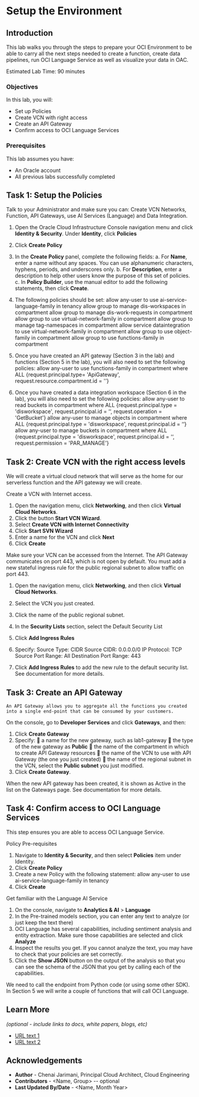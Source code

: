 # Setup the Environment

## Introduction

This lab walks you through the steps to prepare your OCI Environment to be able to carry all the next steps needed to create a function, create data pipelines, run OCI Language Service as well as visualize your data in OAC.

Estimated Lab Time: 90 minutes

### Objectives

In this lab, you will:
* Set up Policies
* Create VCN with right access
* Create an API Gateway
* Confirm access to OCI Language Services


### Prerequisites

This lab assumes you have:
* An Oracle account
* All previous labs successfully completed


## Task 1: Setup the Policies

Talk to your Administrator and make sure you can: Create VCN Networks, Function, API Gateways, use AI Services (Language) and Data Integration.

1.	Open the Oracle Cloud Infrastructure Console navigation menu and click **Identity & Security**. Under **Identity**, click **Policies**

2.	Click **Create Policy**

3.	In the **Create Policy** panel, complete the following fields:
    a.	For **Name**, enter a name without any spaces. You can use alphanumeric characters, hyphens, periods, and underscores only.
    b.	For **Description**, enter a description to help other users know the purpose of this set of policies.
    c.	In **Policy Builder**, use the manual editor to add the following statements, then click **Create**.

4.	The following policies should be set:
    allow any-user to use ai-service-language-family in tenancy
    allow group <group-name> to manage dis-workspaces in compartment <compartment-name>
    allow group <group-name> to manage dis-work-requests in compartment <group-name>
    allow group <group-name> to use virtual-network-family in compartment <group-name>
    allow group <group-name> to manage tag-namespaces in compartment <group-name>
    allow service dataintegration to use virtual-network-family in compartment <group-name>
    allow group <group-name> to use object-family in compartment <group-name>
    allow group <group-name> to use functions-family in compartment <group-name>

5.	Once you have created an API gateway (Section 3 in the lab) and functions (Section 5 in the lab), you will also need to set the following policies:
    allow any-user to use functions-family in compartment <functions-compartment-name> where ALL {request.principal.type= 'ApiGateway', request.resource.compartment.id = '<api-gateway-compartment-OCID>'}

6.	Once you have created a data integration workspace (Section 6 in the lab), you will also need to set the following policies:
    allow any-user to read buckets in compartment <group-name> where ALL {request.principal.type = 'disworkspace', request.principal.id = ‘<data-integration-workspace-ocid>‘, request.operation = 'GetBucket'}
    allow any-user to manage objects in compartment <group-name> where ALL {request.principal.type = 'disworkspace', request.principal.id = ‘<data-integration-workspace-ocid>‘}
    allow any-user to manage buckets in compartment <group-name> where ALL {request.principal.type = 'disworkspace', request.principal.id = ‘<data-integration-workspace-ocid>‘, request.permission = 'PAR_MANAGE'}


## Task 2: Create VCN with the right access levels

We will create a virtual cloud network that will serve as the home for our serverless function and the API gateway we will create.

Create a VCN with Internet access.
1.	Open the navigation menu, click **Networking**, and then click **Virtual Cloud Networks**.
2.	Click the button **Start VCN Wizard**.
3.	Select **Create VCN with Internet Connectivity**
4.	Click **Start SVN Wizard**
5.	Enter a name for the VCN and click **Next**
6.	Click **Create**

Make sure your VCN can be accessed from the Internet.
The API Gateway communicates on port 443, which is not open by default. You must add a new stateful ingress rule for the public regional subnet to allow traffic on port 443.
1.	Open the navigation menu, click **Networking**, and then click **Virtual Cloud Networks**.
2.	Select the VCN you just created.
3.	Click the name of the public regional subnet.
4.	In the **Security Lists** section, select the Default Security List
5.	Click **Add Ingress Rules**
6.	Specify:
    Source Type: CIDR
    Source CIDR: 0.0.0.0/0
    IP Protocol: TCP
    Source Port Range: All
    Destination Port Range: 443

7.	Click **Add Ingress Rules** to add the new rule to the default security list.
    See documentation for more details.

## Task 3: Create an API Gateway
    An API Gateway allows you to aggregate all the functions you created into a single end-point that can be consumed by your customers.

On the console, go to **Developer Services** and click **Gateways**, and then:
1.	Click **Create Gateway**
2.	Specify:
    	a name for the new gateway, such as lab1-gateway
    	the type of the new gateway as **Public**
    	the name of the compartment in which to create API Gateway resources
    	the name of the VCN to use with API Gateway (the one you just created)
    	the name of the regional subnet in the VCN, select the **Public subnet** you just modified.
3.	Click **Create Gateway**.

When the new API gateway has been created, it is shown as Active in the list on the Gateways page.
See documentation for more details.


## Task 4: Confirm access to OCI Language Services
This step ensures you are able to access OCI Language Service.

Policy Pre-requisites
1.	Navigate to **Identity & Security**, and then select **Policies** item under Identity.
2.	Click **Create Policy**
3.	Create a new Policy with the following statement:
    allow any-user to use ai-service-language-family in tenancy
4.	Click **Create**

Get familiar with the Language AI Service
1.	On the console, navigate to **Analytics & AI** > **Language**
2.	In the Pre-trained models section, you can enter any text to analyze (or just keep the text there)
3.	OCI Language has several capabilities, including sentiment analysis and entity extraction.
    Make sure those capabilities are selected and click **Analyze**
4.	Inspect the results you get. If you cannot analyze the text, you may have to check that your policies are set correctly.
5.	Click the **Show JSON** button on the output of the analysis so that you can see the schema of the JSON that you get by calling each of the capabilities.

We need to call the endpoint from Python code (or using some other SDK). In Section 5 we will write a couple of functions that will call OCI Language.


## Learn More

*(optional - include links to docs, white papers, blogs, etc)*

* [URL text 1](http://docs.oracle.com)
* [URL text 2](http://docs.oracle.com)

## Acknowledgements
* **Author** - Chenai Jarimani, Principal Cloud Architect, Cloud Engineering
* **Contributors** -  <Name, Group> -- optional
* **Last Updated By/Date** - <Name, Month Year>
